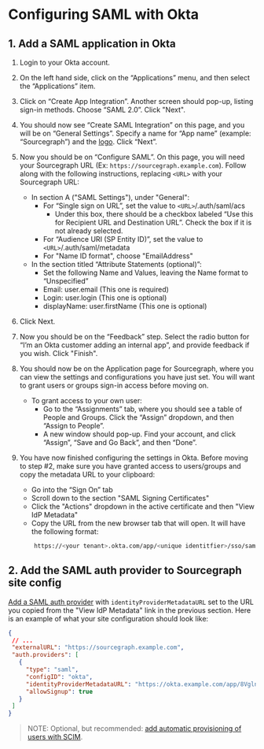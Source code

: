 # Configuring SAML with Okta

## 1. Add a SAML application in Okta

1. Login to your Okta account.
2. On the left hand side, click on the “Applications” menu, and then select the “Applications” item.
3. Click on “Create App Integration”. Another screen should pop-up, listing sign-in methods. Choose “SAML 2.0”. Click "Next".
4. You should now see “Create SAML Integration” on this page, and you will be on “General Settings”. Specify a name for “App name” (example: “Sourcegraph”) and the [logo](https://drive.google.com/file/d/1ows3jTCNk03IHH1zDc1vFtaB-YHCLSwf/view). Click “Next”.
5. Now you should be on “Configure SAML”. On this page, you will need your Sourcegraph URL (Ex: `https://sourcegraph.example.com`). Follow along with the following instructions, replacing `<URL>` with your Sourcegraph URL:
    - In section A ("SAML Settings"), under "General":
      - For “Single sign on URL”, set the value to `<URL>`/.auth/saml/acs
        - Under this box, there should be a checkbox labeled “Use this for Recipient URL and Destination URL”. Check the box if it is not already selected.
      - For “Audience URI (SP Entity ID)”, set the value to `<URL>`/.auth/saml/metadata
      - For "Name ID format", choose "EmailAddress"
    - In the section titled “Attribute Statements (optional)”:
      - Set the following Name and Values, leaving the Name format to “Unspecified”
      - Email: user.email (This one is required)
      - Login: user.login (This one is optional)
      - displayName: user.firstName (This one is optional)
6. Click Next.
7. Now you should be on the “Feedback” step. Select the radio button for “I’m an Okta customer adding an internal app”, and provide feedback if you wish. Click "Finish".
8. You should now be on the Application page for Sourcegraph, where you can view the settings and configurations you have just set. You will want to grant users or groups sign-in access before moving on.
    - To grant access to your own user:
      - Go to the “Assignments” tab, where you should see a table of People and Groups. Click the “Assign” dropdown, and then “Assign to People”.
      - A new window should pop-up. Find your account, and click “Assign”, “Save and Go Back”, and then “Done”.
9. You have now finished configuring the settings in Okta. Before moving to step #2, make sure you have granted access to users/groups and copy the metadata URL to your clipboard:
   - Go into the “Sign On” tab
   - Scroll down to the section "SAML Signing Certificates"
   - Click the "Actions" dropdown in the active certificate and then "View IdP Metadata"
   - Copy the URL from the new browser tab that will open. It will have the following format:

   ```sh
       https://<your tenant>.okta.com/app/<unique identitfier>/sso/saml/metadata
   ```

## 2. Add the SAML auth provider to Sourcegraph site config

[Add a SAML auth provider](./index.md#add-a-saml-provider) with `identityProviderMetadataURL` set to the URL you copied from the "View IdP Metadata" link in the previous section. Here is an example of what your site configuration should look like:

```json
{
 // ...
 "externalURL": "https://sourcegraph.example.com",
 "auth.providers": [
   {
     "type": "saml",
     "configID": "okta",
     "identityProviderMetadataURL": "https://okta.example.com/app/8VglnckX0yyhdkp0bk00/sso/saml/metadata",
     "allowSignup": true 
   }
 ]
}
```

> NOTE: Optional, but recommended: [add automatic provisioning of users with SCIM](../../scim). 
